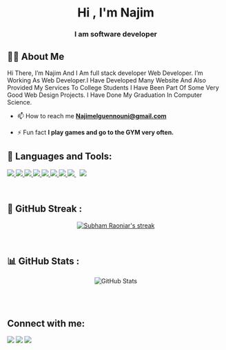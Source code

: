 
<h1 align="center">Hi , I'm Najim</h1>
<h3 align="center">I am software developer</h3>

## 🙋‍♂️ About Me

Hi There, I’m Najim And I Am full stack developer Web Developer.  I’m Working As Web Developer.I Have Developed Many Website And Also Provided My Services To College Students  I Have Been Part Of Some Very Good Web Design Projects. I Have Done My Graduation In Computer Science.


- 📫 How to reach me **Najimelguennouni@gmail.com**

- ⚡ Fun fact **I play games and go to the GYM very often.**

## 🚀 Languages and Tools:

<p align="left"> 
    <a href="https://www.w3.org/html/" target="_blank"> <img src="https://img.icons8.com/color/48/000000/html-5.png"/> </a> 
    <a href="https://www.w3schools.com/css/" target="_blank"> <img src="https://img.icons8.com/color/48/000000/css3.png"/> </a> 
    <a href="https://sass-lang.com/" target="_blank"> <img src="https://img.icons8.com/color/48/000000/sass.png"/> </a> 
    <a href="https://getbootstrap.com" target="_blank"> <img src="https://img.icons8.com/color/48/000000/bootstrap.png"/> </a> 
     <a href="https://developer.mozilla.org/en-US/docs/Web/JavaScript" target="_blank"> <img src="https://img.icons8.com/color/48/000000/javascript.png"/> </a>
    <a href="https://www.php.net/" target="_blank"> <img src="https://img.icons8.com/color/48/000000/php.png"/> </a> 
    <a href="https://symfony.com/" target="_blank"> <img src="https://img.icons8.com/color/48/000000/symfony.png"/> </a> 
    <a style="padding-right:8px;" href="https://www.mysql.com/" target="_blank"> <img src="https://img.icons8.com/fluent/50/000000/mysql-logo.png"/> </a>
    <a href="https://git-scm.com/" target="_blank"> <img src="https://img.icons8.com/color/48/000000/git.png"/> </a> 
<!--     <a href="https://vuejs.org/" target="_blank"> <img src="https://img.icons8.com/color/48/000000/vue-js.png"/> </a> -->

</p>
<br/>

##  📍 GitHub  Streak :

<p align="center">
    <a href="https://github.com/najim-el-guennouni/github-readme-streak-stats">
        <img title="🔥 Get streak stats for your profile at git.io/streak-stats" alt="Subham Raoniar's streak" src="https://github-readme-streak-stats.herokuapp.com/?user=najim-el-guennouni&theme=black-ice&hide_border=true&stroke=0000&background=060A0CD0"/>
    </a>
</p>


<br/>

## 📊 GitHub Stats :

<p align="center">
    <img src="https://github-readme-stats.vercel.app/api?username=najim-el-guennouni&show_icons=true&theme=dark" alt="GitHub Stats">
</p>


<br/>
<br/>

## Connect with me:

<p align="left">

<a href = "https://www.linkedin.com/in/najim-el-guennouni-437183177/"><img src="https://img.icons8.com/fluent/48/000000/linkedin.png"/></a>
<a href = "https://twitter.com/guennouni_najim"><img src="https://img.icons8.com/fluent/48/000000/twitter.png"/></a>
<a href = "https://www.instagram.com/najim_el_guennouni/"><img src="https://img.icons8.com/fluent/48/000000/instagram-new.png"/></a>

</p>



